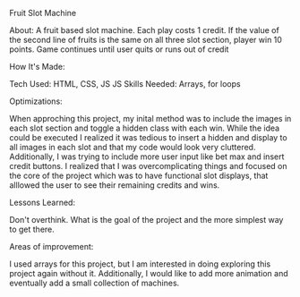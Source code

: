 Fruit Slot Machine

About:
A fruit based slot machine. Each play costs 1 credit. If the value of the second line of fruits is the same on all three slot section, player win 10 points. Game continues until user quits or runs out of credit

How It's Made:

Tech Used: HTML, CSS, JS
JS Skills Needed: Arrays, for loops



Optimizations:

When approching this project, my inital method was to include the images in each slot section and toggle a hidden class with each win. While the idea could be executed I realized it was tedious to insert a hidden and display to all images in each slot and that my code would look very cluttered. Additionally, I was trying to include more user input like bet max and insert credit buttons.  I realized that I was overcomplicating things and focused on the core of the project which was to have functional slot displays, that alllowed the user to see their remaining credits and wins. 


Lessons Learned:

Don't overthink. What is the goal of the project and the more simplest way to get there. 

Areas of improvement:

I used arrays for this project, but I am interested in doing exploring this project again without it. Additionally, I would like to add more animation and eventually add a small collection of machines. 
